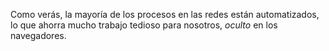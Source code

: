 Como verás, la mayoría de los procesos en las redes están automatizados, lo que ahorra mucho trabajo tedioso para nosotros, _oculto_ en los navegadores.
